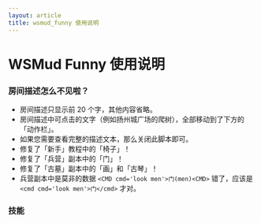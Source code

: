 ```yaml
---
layout: article
title: wsmud_funny 使用说明
---
```


# WSMud Funny 使用说明




### 房间描述怎么不见啦？

- 房间描述只显示前 20 个字，其他内容省略。
- 房间描述中可点击的文字（例如扬州城广场的爬树），全部移动到了下方的「动作栏」。
- 如果您需要查看完整的描述文本，那么关闭此脚本即可。
- 修复了「新手」教程中的「椅子」！
- 修复了「兵营」副本中的「门」！
- 修复了「古墓」副本中的「画」和「古琴」！
- 兵营副本中是莫非的数据 `<CMD cmd='look men'>门(men)<CMD>` 错了，应该是 `<cmd cmd='look men'>门</cmd>` 才对。


### 技能




